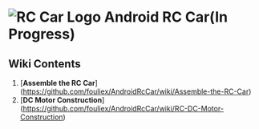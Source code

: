 # ![RC Car Logo](https://github.com/fouliex/AndroidRcCar/blob/master/resources/images/RobotCarLogo.jpg) Android RC Car(In Progress)
## Wiki Contents
1. [**Assemble the RC Car**] (https://github.com/fouliex/AndroidRcCar/wiki/Assemble-the-RC-Car)
2. [**DC Motor Construction**] (https://github.com/fouliex/AndroidRcCar/wiki/RC-DC-Motor-Construction)